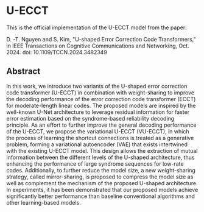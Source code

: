 # U-ECCT
This is the official implementation of the U-ECCT model from the paper: 

D. -T. Nguyen and S. Kim, "U-shaped Error Correction Code Transformers," in IEEE Transactions on Cognitive Communications and Networking, Oct. 2024. doi: 10.1109/TCCN.2024.3482349

## Abstract
In this work, we introduce two variants of the U-shaped error correction code transformer (U-ECCT) in combination with weight-sharing to improve the decoding performance of the error correction code transformer (ECCT) for moderate-length linear codes. The proposed models are inspired by the well-known U-Net architecture to leverage residual information for faster error estimation based on the syndrome-based reliability decoding principle. As an effort to further improve the general decoding performance of the U-ECCT, we propose the variational U-ECCT (VU-ECCT), in which the process of learning the shortcut connections is treated as a generative problem, forming a variational autoencoder (VAE) that exists intertwined with the existing U-ECCT model. This design allows the extraction of mutual information between the different levels of the U-shaped architecture, thus enhancing the performance of large syndrome sequences for low-rate codes. Additionally, to further reduce the model size, a new weight-sharing strategy, called mirror-sharing, is proposed to compress the model size as well as complement the mechanism of the proposed U-shaped architecture. In experiments, it has been demonstrated that our proposed models achieve significantly better performance than baseline conventional algorithms and other learning-based models.


